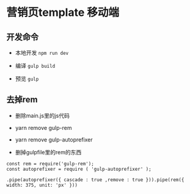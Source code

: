 # 营销页template 移动端

## 开发命令

- 本地开发 `npm run dev`

- 编译 `gulp build`

- 预览 `gulp`

## 去掉rem

- 删除main.js里的js代码

- yarn remove gulp-rem
- yarn remove gulp-autoprefixer

- 删掉gulpfile里的rem的东西

```
const rem = require('gulp-rem');
const autoprefixer = require ( 'gulp-autoprefixer' );

.pipe(autoprefixer({ cascade : true ,remove : true })).pipe(rem({ width: 375, unit: 'px' }))

```

